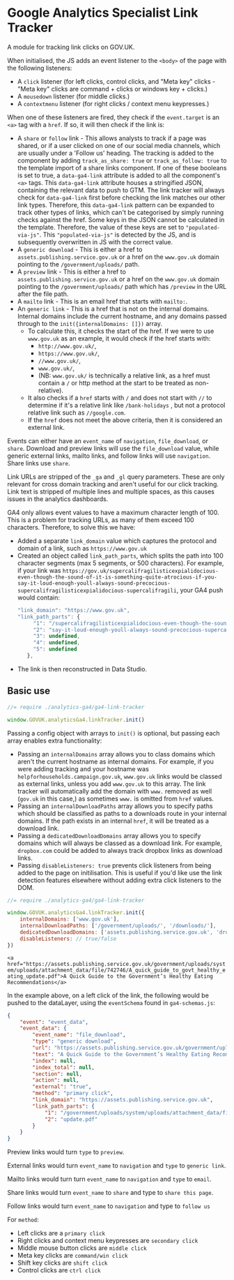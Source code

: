 # Google Analytics Specialist Link Tracker

A module for tracking link clicks on GOV.UK.

When initialised, the JS adds an event listener to the `<body>` of the page with the following listeners:

- A `click` listener (for left clicks, control clicks, and "Meta key" clicks - "Meta key" clicks are command + clicks or windows key + clicks.)
- A `mousedown` listener (for middle clicks.)
- A `contextmenu` listener (for right clicks / context menu keypresses.)

When one of these listeners are fired, they check if the `event.target` is an `<a>` tag with a `href`. If so, it will then check if the link is:

- A `share` or `follow` link - This allows analysts to track if a page was shared, or if a user clicked on one of our social media channels, which are usually under a 'Follow us' heading. The tracking is added to the component by adding `track_as_share: true` or `track_as_follow: true` to the template import of a share links component. If one of these booleans is set to true, a `data-ga4-link` attribute is added to all the component's `<a>` tags. This `data-ga4-link` attribute houses a stringified JSON, containing the relevant data to push to GTM. The link tracker will always check for `data-ga4-link` first before checking the link matches our other link types. Therefore, this `data-ga4-link` pattern can be expanded to track other types of links, which can't be categorised by simply running checks against the href. Some keys in the JSON cannot be calculated in the template. Therefore, the value of these keys are set to `"populated-via-js"`. This `"populated-via-js"` is detected by the JS, and is subsequently overwritten in JS with the correct value.
- A `generic download` - This is either a href to `assets.publishing.service.gov.uk` or a href on the `www.gov.uk` domain pointing to the `/government/uploads/` path.
- A `preview` link - This is either a href to `assets.publishing.service.gov.uk` or a href on the `www.gov.uk` domain pointing to the `/government/uploads/` path which has `/preview` in the URL after the file path.
- A `mailto` link - This is an email href that starts with `mailto:`.
- An `generic link`  - This is a href that is not on the internal domains. Internal domains include the current hostname, and any domains passed through to the `init({internalDomains: []})` array.
    - To calculate this, it checks the start of the href. If we were to use `www.gov.uk` as an example, it would check if the href starts with:
        - `http://www.gov.uk/`,
        - `https://www.gov.uk/`,
        - `//www.gov.uk/`,
        - `www.gov.uk/`,
        - (NB: `www.gov.uk/` is technically a relative link, as a href must contain a `/` or http method at the start to be treated as non-relative).
    - It also checks if a `href` starts with `/` and does not start with `//` to determine if it's a relative link like `/bank-holidays` , but not a protocol relative link such as `//google.com`.
    - If the `href` does not meet the above criteria, then it is considered an external link.

Events can either have an `event_name` of `navigation`, `file_download`, or `share`. Download and preview links will use the `file_download` value, while generic external links, mailto links, and follow links will use `navigation`. Share links use `share`.

Link URLs are stripped of the `_ga` and `_gl` query parameters. These are only relevant for cross domain tracking and aren't useful for our click tracking. Link text is stripped of multiple lines and multiple spaces, as this causes issues in the analytics dashboards.

GA4 only allows event values to have a maximum character length of 100. This is a problem for tracking URLs, as many of them exceed 100 characters. Therefore, to solve this we have:
- Added a separate `link_domain` value which captures the protocol and domain of a link, such as `https://www.gov.uk`
- Created an object called `link_path_parts`, which splits the path into 100 character segments (max 5 segments, or 500 characters). For example, if your link was `https://gov.uk/supercalifragilisticexpialidocious-even-though-the-sound-of-it-is-something-quite-atrocious-if-you-say-it-loud-enough-youll-always-sound-precocious-supercalifragilisticexpialidocious-supercalifragili`, your GA4 push would contain:
     ```JavaScript
     "link_domain": "https://www.gov.uk",
     "link_path_parts": {
          "1": "/supercalifragilisticexpialidocious-even-though-the-sound-of-it-is-something-quite-atrocious-if-you-",
          "2": "say-it-loud-enough-youll-always-sound-precocious-supercalifragilisticexpialidocious-supercalifragili",
          "3": undefined,
          "4": undefined,
          "5": undefined
        },
    ```
- The link is then reconstructed in Data Studio.

## Basic use

```JavaScript
//= require ./analytics-ga4/ga4-link-tracker

window.GOVUK.analyticsGa4.linkTracker.init()
```

Passing a config object with arrays to `init()` is optional, but passing each array enables extra functionality:
- Passing an `internalDomains` array allows you to class domains which aren't the current hostname as internal domains. For example, if you were adding tracking and your hostname was `helpforhouseholds.campaign.gov.uk`, `www.gov.uk` links would be classed as external links, unless you add `www.gov.uk` to this array. The link tracker will automatically add the domain with `www.` removed as well (`gov.uk` in this case,) as sometimes `www.` is omitted from `href` values.
- Passing an `internalDownloadPaths` array allows you to specify paths which should be classified as paths to a downloads route in your internal domains. If the path exists in an internal `href`, it will be treated as a download link.
- Passing a `dedicatedDownloadDomains` array allows you to specify domains which will always be classed as a download link. For example, `dropbox.com` could be added to always track dropbox links as download links.
- Passing `disableListeners: true` prevents click listeners from being added to the page on initilisation. This is useful if you'd like use the link detection features elsewhere without adding extra click listeners to the DOM.

```JavaScript
//= require ./analytics-ga4/ga4-link-tracker

window.GOVUK.analyticsGa4.linkTracker.init({
    internalDomains: ['www.gov.uk'],
    internalDownloadPaths: ['/government/uploads/', '/downloads/'],
    dedicatedDownloadDomains: ['assets.publishing.service.gov.uk', 'dropbox.com'],
    disableListeners: // true/false
})

```

`<a href="https://assets.publishing.service.gov.uk/government/uploads/system/uploads/attachment_data/file/742746/A_quick_guide_to_govt_healthy_eating_update.pdf">A Quick Guide to the Government’s Healthy Eating Recommendations</a>`

In the example above, on a left click of the link, the following would be pushed to the dataLayer, using the `eventSchema` found in `ga4-schemas.js`:

```JSON
{
    "event": "event_data",
    "event_data": {
        "event_name": "file_download",
        "type": "generic download",
        "url": "https://assets.publishing.service.gov.uk/government/uploads/system/uploads/attachment_data/file/742746/A_quick_guide_to_govt_healthy_eating_update.pdf",
        "text": "A Quick Guide to the Government’s Healthy Eating Recommendations",
        "index": null,
        "index_total": null,
        "section": null,
        "action": null,
        "external": "true",
        "method": "primary click",
        "link_domain": "https://assets.publishing.service.gov.uk",
        "link_path_parts": {
            "1": "/government/uploads/system/uploads/attachment_data/file/742746/A_quick_guide_to_govt_healthy_eating_",
            "2": "update.pdf"
        }
    }
}
```

Preview links would turn `type` to `preview`.

External links would turn `event_name` to `navigation` and `type` to `generic link`.

Mailto links would turn turn `event_name` to `navigation` and `type` to `email`.

Share links would turn `event_name` to `share` and type to `share this page`.

Follow links would turn `event_name` to `navigation` and type to `follow us`

For `method`:

- Left clicks are a `primary click`
- Right clicks and context menu keypresses are `secondary click`
- Middle mouse button clicks are `middle click`
- Meta key clicks are `command/win click`
- Shift key clicks are `shift click`
- Control clicks are `ctrl click`

